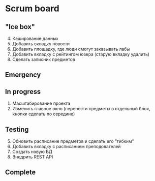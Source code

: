 # Scrum board

"Ice box"
---------------------  
4. Кэширование данных  
7. Добавить вкладку новости  
8. Добавить площадку, где люди смогут заказывать лабы  
9. Добавить вкладку с рейтингом юзера (старую вкладку удалить)  
11. Сделать записник предметов  

Emergency
---------------------

In progress
---------------------
1. Масштабирование проекта  
6. Изменить главное окно (перенести предметы в отдельный блок, кнопки сделать по середине)  

Testing
---------------------
5. Обновить расписание предметов и сделать его "гибким"  
3. Добавить вкладку с расписанием преподователей  
2. Создать новую БД  
10. Внедрить REST API  

Complete
---------------------
